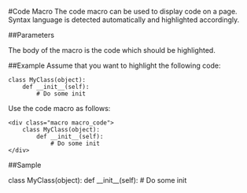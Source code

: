 #Code Macro
The code macro can be used to display code on a page.
Syntax language is detected automatically and highlighted accordingly.


##Parameters

The body of the macro is the code which should be highlighted.


##Example
Assume that you want to highlight the following code:

    class MyClass(object):
        def __init__(self):
            # Do some init

Use the code macro as follows:

    <div class="macro macro_code">
        class MyClass(object):
            def __init__(self):
                # Do some init
    </div>


##Sample

<div class="macro macro_code">
class MyClass(object):
	def __init__(self):
		# Do some init
</div>
